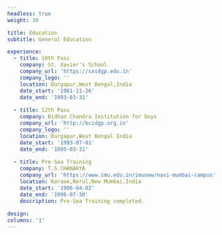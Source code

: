 ```yaml
---
headless: true
weight: 30

title: Education
subtitle: General Education

experience:
  - title: 10th Pass
    company: St. Xavier's School
    company_url: 'https://sxsdgp.edu.in'
    company_logo: ''
    location: Durgapur,West Bengal,India
    date_start: '1981-11-26'
    date_end: '1993-03-31'
    
  - title: 12th Pass
    company: Bidhan Chandra Institution for boys
    company_url: 'http://bcidgp.org.in'
    company_logo: ''
    location: Durgapur,West Bengal India
    date_start: '1993-07-01'
    date_end: '1995-03-31'
    
  - title: Pre-Sea Training
    company: T.S.CHANAKYA
    company_url: 'https://www.imu.edu.in/imunew/navi-mumbai-campus'
    location: Karave,Nerul,New Mumbai,India
    date_start: '1996-04-02'
    date_end: '1996-07-30'
    description: Pre-Sea Training completed.
    
design:
columns: '1'
---
```

	
    
    
